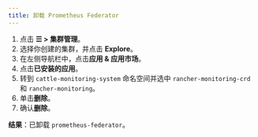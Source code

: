 ```yaml
---
title: 卸载 Prometheus Federator
---
```


1. 点击 **☰ > 集群管理**。
1. 选择你创建的集群，并点击 **Explore**。
1. 在左侧导航栏中，点击**应用 & 应用市场**。
1. 点击**已安装的应用**。
1. 转到 `cattle-monitoring-system` 命名空间并选中 `rancher-monitoring-crd` 和 `rancher-monitoring`。
1. 单击**删除**。
1. 确认**删除**。

**结果**：已卸载 `prometheus-federator`。
